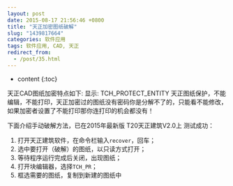 ```yaml
---
layout: post
date: 2015-08-17 21:56:46 +0800
title: "天正加密图纸破解"
slug: "1439817664"
categories: 软件应用
tags: 软件应用, CAD, 天正
redirect_from:
  - /post/35.html
---
```

* content
{:toc}

天正CAD图纸加密特点如下: 显示: TCH_PROTECT_ENTITY 天正图纸保护，不能编辑，不能打印，天正加密过的图纸没有密码你是分解不了的，只能看不能修改，如果加密者设置了不能打印那你连打印的机会都没有！
<!--more-->

下面介绍手动破解方法，已在2015年最新版 T20天正建筑V2.0上 测试成功：

1. 打开天正建筑软件，在命令栏输入`recover`，回车；
2. 选中要打开（破解）的图纸，以只读方式打开；
3. 等待程序运行完成后关闭，出现图纸；
4. 打开块编辑器，选择`TCH_PR`；
5. 框选需要的图纸，复制到新建的图纸中
